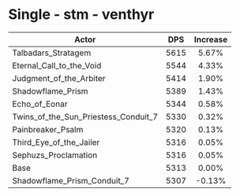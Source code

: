 # Single - stm - venthyr
| Actor | DPS | Increase |
|---|:---:|:---:|
|Talbadars_Stratagem|5615|5.67%|
|Eternal_Call_to_the_Void|5544|4.33%|
|Judgment_of_the_Arbiter|5414|1.90%|
|Shadowflame_Prism|5389|1.43%|
|Echo_of_Eonar|5344|0.58%|
|Twins_of_the_Sun_Priestess_Conduit_7|5330|0.32%|
|Painbreaker_Psalm|5320|0.13%|
|Third_Eye_of_the_Jailer|5316|0.05%|
|Sephuzs_Proclamation|5316|0.05%|
|Base|5313|0.00%|
|Shadowflame_Prism_Conduit_7|5307|-0.13%|

